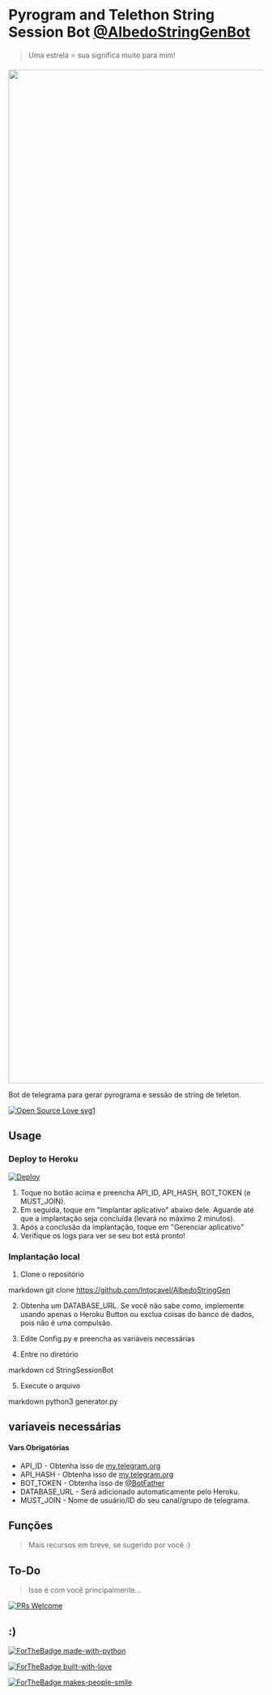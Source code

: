  # Pyrogram and Telethon String Session Bot [@AlbedoStringGenBot](https://t.me/AlbedoStringGenBot)

> Uma estrela ⭐ sua significa muito para mim!

<p align="center"><a href="https://github.com/Intocavel/AlbedoStringGen"><img src="https://telegra.ph/file/2a395d0cf6a25d470d184.jpg" width="2000"></a></p>

Bot de telegrama para gerar pyrograma e sessão de string de teleton.

[![Open Source Love svg1](https://badges.frapsoft.com/os/v1/open-source.svg?v=103)](https://github.com/ellerbrock/open-source-badges/)

## Usage

### Deploy to Heroku

[![Deploy](https://www.herokucdn.com/deploy/button.svg)](https://heroku.com/deploy?template=https://github.com/Intocavel/AlbedoStringGen)

1. Toque no botão acima e preencha API_ID, API_HASH, BOT_TOKEN (e MUST_JOIN).
2. Em seguida, toque em "Implantar aplicativo" abaixo dele. Aguarde até que a implantação seja concluída (levará no máximo 2 minutos).
3. Após a conclusão da implantação, toque em "Gerenciar aplicativo"
4. Verifique os logs para ver se seu bot está pronto!

### Implantação local

1. Clone o repositório

markdown
git clone https://github.com/Intocavel/AlbedoStringGen

2. Obtenha um DATABASE_URL. Se você não sabe como, implemente usando apenas o Heroku Button ou exclua coisas do banco de dados, pois não é uma compulsão.

3. Edite Config.py e preencha as variáveis necessárias

4. Entre no diretório

markdown
cd StringSessionBot

5. Execute o arquivo

markdown
python3 generator.py


## variaveis necessárias

#### Vars Obrigatórias

- API_ID - Obtenha isso de [my.telegram.org](https://my.telegram.org/auth)
- API_HASH - Obtenha isso de [my.telegram.org](https://my.telegram.org/auth)
- BOT_TOKEN - Obtenha isso de [@BotFather](https://t.me/BotFather)
- DATABASE_URL - Será adicionado automaticamente pelo Heroku.
- MUST_JOIN - Nome de usuário/ID do seu canal/grupo de telegrama.

## Funções

> Mais recursos em breve, se sugerido por você :)

## To-Do

> Isso é com você principalmente...

[![PRs Welcome](https://img.shields.io/badge/PRs-welcome-brightgreen.svg?style=flat-square)](http://makeapullrequest.com)

## :)

[![ForTheBadge made-with-python](http://ForTheBadge.com/images/badges/made-with-python.svg)](https://www.python.org/)

[![ForTheBadge built-with-love](http://ForTheBadge.com/images/badges/built-with-love.svg)](https://github.com/StarkBotsIndustries)

[![ForTheBadge makes-people-smile](http://ForTheBadge.com/images/badges/makes-people-smile.svg)](https://github.com/StarkBotsIndustries)